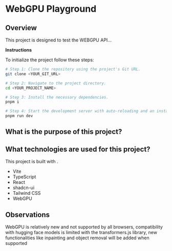 # WebGPU Playground

## Overview

This project is designed to test the WEBGPU API...

**Instructions**

To initialize the project follow these steps:

```sh
# Step 1: Clone the repository using the project's Git URL.
git clone <YOUR_GIT_URL>

# Step 2: Navigate to the project directory.
cd <YOUR_PROJECT_NAME>

# Step 3: Install the necessary dependencies.
pnpm i

# Step 4: Start the development server with auto-reloading and an instant preview.
pnpm run dev
```

## What is the purpose of this project?



## What technologies are used for this project?

This project is built with .

- Vite
- TypeScript
- React
- shadcn-ui
- Tailwind CSS
- WebGPU

## Observations

WebGPU is relatively new and not supported by all browsers, compatibility with hugging face models is limited with the transformers.js library, new functionalities like inpainting and object removal will be added when supported
